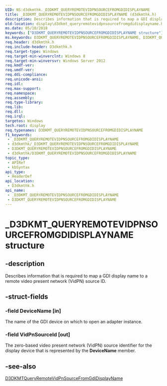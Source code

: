 ```yaml
---
UID: NS:d3dkmthk._D3DKMT_QUERYREMOTEVIDPNSOURCEFROMGDIDISPLAYNAME
title: _D3DKMT_QUERYREMOTEVIDPNSOURCEFROMGDIDISPLAYNAME (d3dkmthk.h)
description: Describes information that is required to map a GDI display name to a remote video present network (VidPN) source ID.
old-location: display\d3dkmt_queryremotevidpnsourcefromgdidisplayname.htm
ms.date: 05/10/2018
keywords: ["D3DKMT_QUERYREMOTEVIDPNSOURCEFROMGDIDISPLAYNAME structure"]
ms.keywords: D3DKMT_QUERYREMOTEVIDPNSOURCEFROMGDIDISPLAYNAME, D3DKMT_QUERYREMOTEVIDPNSOURCEFROMGDIDISPLAYNAME structure [Display Devices], _D3DKMT_QUERYREMOTEVIDPNSOURCEFROMGDIDISPLAYNAME, d3dkmthk/D3DKMT_QUERYREMOTEVIDPNSOURCEFROMGDIDISPLAYNAME, display.d3dkmt_queryremotevidpnsourcefromgdidisplayname
req.header: d3dkmthk.h
req.include-header: D3dkmthk.h
req.target-type: Windows
req.target-min-winverclnt: Windows 8
req.target-min-winversvr: Windows Server 2012
req.kmdf-ver: 
req.umdf-ver: 
req.ddi-compliance: 
req.unicode-ansi: 
req.idl: 
req.max-support: 
req.namespace: 
req.assembly: 
req.type-library: 
req.lib: 
req.dll: 
req.irql: 
targetos: Windows
tech.root: display
req.typenames: D3DKMT_QUERYREMOTEVIDPNSOURCEFROMGDIDISPLAYNAME
f1_keywords:
 - _D3DKMT_QUERYREMOTEVIDPNSOURCEFROMGDIDISPLAYNAME
 - d3dkmthk/_D3DKMT_QUERYREMOTEVIDPNSOURCEFROMGDIDISPLAYNAME
 - D3DKMT_QUERYREMOTEVIDPNSOURCEFROMGDIDISPLAYNAME
 - d3dkmthk/D3DKMT_QUERYREMOTEVIDPNSOURCEFROMGDIDISPLAYNAME
topic_type:
 - APIRef
 - kbSyntax
api_type:
 - HeaderDef
api_location:
 - D3dkmthk.h
api_name:
 - _D3DKMT_QUERYREMOTEVIDPNSOURCEFROMGDIDISPLAYNAME
 - D3DKMT_QUERYREMOTEVIDPNSOURCEFROMGDIDISPLAYNAME
---
```


# _D3DKMT_QUERYREMOTEVIDPNSOURCEFROMGDIDISPLAYNAME structure


## -description

Describes information that is required to map a GDI display name to a remote video present network (VidPN) source ID.

## -struct-fields

### -field DeviceName [in]

The name of the GDI device on which to open an adapter instance.

### -field VidPnSourceId [out]

The zero-based video present network (VidPN) source identifier for the display device that is represented by the <b>DeviceName</b> member.

## -see-also

<a href="/windows-hardware/drivers/ddi/d3dkmthk/nf-d3dkmthk-d3dkmtqueryremotevidpnsourcefromgdidisplayname">D3DKMTQueryRemoteVidPnSourceFromGdiDisplayName</a>

